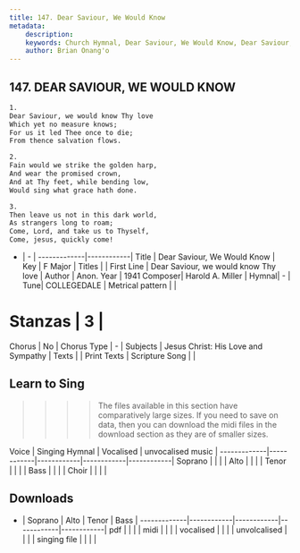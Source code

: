 ```yaml
---
title: 147. Dear Saviour, We Would Know
metadata:
    description: 
    keywords: Church Hymnal, Dear Saviour, We Would Know, Dear Saviour, we would know Thy love , 
    author: Brian Onang'o
---
```



## 147. DEAR SAVIOUR, WE WOULD KNOW

```txt
1.
Dear Saviour, we would know Thy love 
Which yet no measure knows; 
For us it led Thee once to die; 
From thence salvation flows. 

2.
Fain would we strike the golden harp, 
And wear the promised crown, 
And at Thy feet, while bending low, 
Would sing what grace hath done. 

3.
Then leave us not in this dark world, 
As strangers long to roam; 
Come, Lord, and take us to Thyself, 
Come, jesus, quickly come!

```

- |   -  |
-------------|------------|
Title | Dear Saviour, We Would Know |
Key | F Major |
Titles |  |
First Line | Dear Saviour, we would know Thy love  |
Author | Anon.
Year | 1941
Composer| Harold A. Miller |
Hymnal|  - |
Tune| COLLEGEDALE |
Metrical pattern | |
# Stanzas | 3 |
Chorus | No |
Chorus Type | - |
Subjects | Jesus Christ: His Love and Sympathy |
Texts |  |
Print Texts | 
Scripture Song |  |
  
## Learn to Sing

>>>> The files available in this section have comparatively large sizes. If you need to save on data, then you can download the midi files in the download section as they are of smaller sizes.

Voice |  Singing Hymnal | Vocalised | unvocalised music |
-------------|------------|------------|------------|------------|
Soprano | | | |
Alto | | | |
Tenor | | | |
Bass | | | |
Choir | | | |

## Downloads

- |  Soprano | Alto | Tenor | Bass |
-------------|------------|------------|------------|------------|
pdf | | | |
midi | | | |
vocalised | | | |
unvolcalised | | | |
singing file | | | |
  